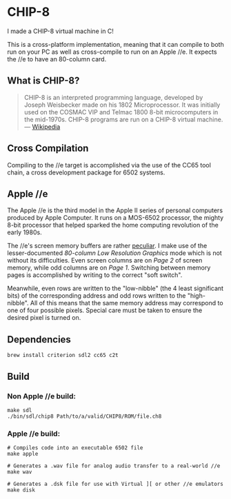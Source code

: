 # CHIP-8

I made a CHIP-8 virtual machine in C!

This is a cross-platform implementation, meaning that it can compile to both run on your PC as well as cross-compile to run on an Apple //e. It expects the //e to have an 80-column card.

## What is CHIP-8?

> CHIP-8 is an interpreted programming language, developed by Joseph Weisbecker made on his 1802 Microprocessor. It was initially used on the COSMAC VIP and Telmac 1800 8-bit microcomputers in the mid-1970s. CHIP-8 programs are run on a CHIP-8 virtual machine. — [Wikipedia](https://en.wikipedia.org/wiki/CHIP-8)

## Cross Compilation

Compiling to the //e target is accomplished via the use of the CC65 tool chain, a cross development package for 6502 systems.

## Apple //e

The Apple //e is the third model in the Apple II series of personal computers produced by Apple Computer. It runs on a MOS-6502 processor, the mighty 8-bit processor that helped sparked the home computing revolution of the early 1980s.

The //e's screen memory buffers are rather [peculiar](https://en.wikipedia.org/wiki/Apple_II_graphics#Peculiarity_of_graphics_modes). I make use of the lesser-documented *80-column Low Resolution Graphics* mode which is not without its difficulties. Even screen columns are on *Page 2* of screen memory, while odd columns are on *Page 1*. Switching between memory pages is accomplished by writing to the correct "soft switch".

Meanwhile, even rows are written to the "low-nibble" (the 4 least significant bits) of the corresponding address and odd rows written to the "high-nibble". All of this means that the same memory address may correspond to one of four possible pixels. Special care must be taken to ensure the desired pixel is turned on.

## Dependencies

```
brew install criterion sdl2 cc65 c2t
```

## Build

### Non Apple //e build:

```
make sdl
./bin/sdl/chip8 Path/to/a/valid/CHIP8/ROM/file.ch8
```

### Apple //e build:
```
# Compiles code into an executable 6502 file
make apple

# Generates a .wav file for analog audio transfer to a real-world //e
make wav

# Generates a .dsk file for use with Virtual ][ or other //e emulators
make disk
```